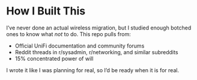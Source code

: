 # How I Built This

I’ve never done an actual wireless migration, but I studied enough botched ones to know what *not* to do. This repo pulls from:

- Official UniFi documentation and community forums
- Reddit threads in r/sysadmin, r/networking, and similar subreddits
- 15% concentrated power of will

I wrote it like I was planning for real, so I’d be ready when it is for real.
